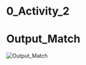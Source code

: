 # 0_Activity_2
# Output_Match

![Output_Match](https://user-images.githubusercontent.com/98948425/156702314-c4cd162a-3dc4-4b3d-a9c7-3ca7f6e1785a.png)